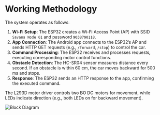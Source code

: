 # Working Methodology

The system operates as follows:
1. **Wi-Fi Setup**: The ESP32 creates a Wi-Fi Access Point (AP) with SSID `Savana Node 01` and password `9038790118`.
2. **App Connection**: The Android app connects to the ESP32’s AP and sends HTTP GET requests (e.g., `/forward`, `/stop`) to control the car.
3. **Command Processing**: The ESP32 receives and processes requests, executing corresponding motor control functions.
4. **Obstacle Detection**: The HC-SR04 sensor measures distance every second. If an obstacle is within 60 cm, the car moves backward for 500 ms and stops.
5. **Response**: The ESP32 sends an HTTP response to the app, confirming the executed command.

The L293D motor driver controls two BO DC motors for movement, while LEDs indicate direction (e.g., both LEDs on for backward movement).

![Block Diagram](../hardware/BlockDiagram.jpg)